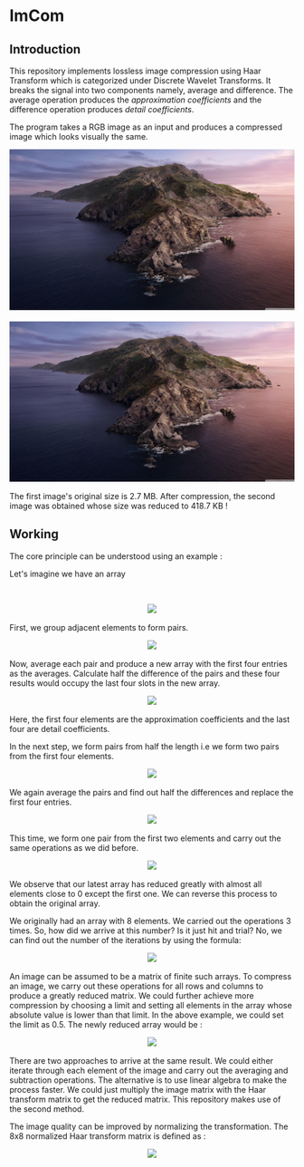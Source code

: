 # ImCom

<h2>Introduction</h2>
<p> This repository implements lossless image compression using Haar Transform which is categorized under Discrete Wavelet Transforms. It breaks the signal into two components namely, average and difference. The average operation produces the <i>approximation coefficients</i> and the difference operation produces <i>detail coefficients</i>.
<p> The program takes a RGB image as an input and produces a compressed image which looks visually the same.</p>


<p align="center">
  <img src="/Assets/abc.jpg">&emsp; &emsp; &emsp;
  <img src="/Assets/decompressed.jpg">
  </p>

<p> The first image's original size is 2.7 MB. After compression, the second image was obtained whose size was reduced to 418.7 KB !</p>


<h2>Working</h2>

<p> The core principle can be understood using an example :</p>
<p> Let's imagine we have an array </p> <br>
<p align="center"><img src="https://render.githubusercontent.com/render/math?math=A%20%3D%0A%5Cbegin%7Bbmatrix%7D%0A1%20%26%202%20%26%203%20%26%204%20%26%205%20%26%206%20%26%207%20%26%208%20%0A%5Cend%7Bbmatrix%7D"></p>

<p> First, we group adjacent elements to form pairs.</p>
<p align="center"><img src="https://render.githubusercontent.com/render/math?math=A%20%3D%0A%5Cbegin%7Bbmatrix%7D%0A1%20%26%202%20%0A%5Cend%7Bbmatrix%7D%0A%5Cbegin%7Bbmatrix%7D%0A3%20%26%204%0A%5Cend%7Bbmatrix%7D%0A%5Cbegin%7Bbmatrix%7D%0A5%20%26%206%0A%5Cend%7Bbmatrix%7D%0A%5Cbegin%7Bbmatrix%7D%0A7%20%26%208%0A%5Cend%7Bbmatrix%7D"></p>

<p> Now, average each pair and produce a new array with the first four entries as the averages. Calculate half the difference of the pairs and these four results would occupy the last four slots in the new array.</p>
<p align="center"><img src="https://render.githubusercontent.com/render/math?math=A'%3D%0A%5Cbegin%7Bbmatrix%7D%0A1.5%20%26%203.5%20%26%205.5%20%26%207.5%20%26%20-0.5%20%26%20-0.5%20%26%20-0.5%20%26%20-0.5%20%0A%5Cend%7Bbmatrix%7D"></p>

<p> Here, the first four elements are the approximation coefficients and the last four are detail coefficients.</p>
<p> In the next step, we form pairs from half the length i.e we form two pairs from the first four elements.</p>
<p align="center"><img src="https://render.githubusercontent.com/render/math?math=A%20%3D%0A%5Cbegin%7Bbmatrix%7D%0A1.5%20%26%203.5%20%0A%5Cend%7Bbmatrix%7D%0A%5Cbegin%7Bbmatrix%7D%0A5.5%20%26%207.5%0A%5Cend%7Bbmatrix%7D%0A"></p>

<p> We again average the pairs and find out half the differences and replace the first four entries.</p>
<p align="center"><img src="https://render.githubusercontent.com/render/math?math=A''%3D%0A%5Cbegin%7Bbmatrix%7D%0A2.5%20%26%206.5%20%26%20-1%20%26%20-1%20%26%20-0.5%20%26%20-0.5%20%26%20-0.5%20%26%20-0.5%20%0A%5Cend%7Bbmatrix%7D"></p>

<p> This time, we form one pair from the first two elements and carry out the same operations as we did before.</p>
<p align="center"><img src="https://render.githubusercontent.com/render/math?math=A'''%3D%0A%5Cbegin%7Bbmatrix%7D%0A4.5%20%26%20-2%20%26%20-1%20%26%20-1%20%26%20-0.5%20%26%20-0.5%20%26%20-0.5%20%26%20-0.5%20%0A%5Cend%7Bbmatrix%7D"></p>

<p> We observe that our latest array has reduced greatly with almost all elements close to 0 except the first one. We can reverse this process to obtain the original array.</p>
<p> We originally had an array with 8 elements. We carried out the operations 3 times. So, how did we arrive at this number? Is it just hit and trial? No, we can find out the number of the iterations by using the formula:</p>
<p align="center"> <img src="https://render.githubusercontent.com/render/math?math=n= log(array~length)/log(2)"></p>

<p> An image can be assumed to be a matrix of finite such arrays. To compress an image, we carry out these operations for all rows and columns to produce a greatly reduced matrix. We could further achieve more compression by choosing a limit and setting all elements in the array whose absolute value is lower than that limit. In the above example, we could set the limit as 0.5. The newly reduced array would be :</p>
<p align="center"><img src="https://render.githubusercontent.com/render/math?math=A'''%3D%0A%5Cbegin%7Bbmatrix%7D%0A4.5%20%26%20-2%20%26%20-1%20%26%20-1%20%26%200%20%26%200%20%26%200%20%26%200%0A%5Cend%7Bbmatrix%7D"></p>

<p> There are two approaches to arrive at the same result. We could either iterate through each element of the image and carry out the averaging and subtraction operations. The alternative is to use linear algebra to make the process faster. We could just multiply the image matrix with the Haar transform matrix to get the reduced matrix. This repository makes use of the second method. </p>
  
<p> The image quality can be improved by normalizing the transformation. The 8x8 normalized Haar transform matrix is defined as :</p>
<p align="center"><img src="https://render.githubusercontent.com/render/math?math=H%20%3D%0A%5Cbegin%7Bbmatrix%7D%0A0.35355%20%26%200.35355%20%26%200.50000%20%26%200.00000%20%26%200.70711%20%26%200.00000%20%26%200.00000%20%26%200.00000%5C%5C%0A%5C%5C%0A0.35355%20%26%200.35355%20%26%200.50000%20%26%200.00000%20%26%20-0.70711%20%26%200.00000%20%26%200.00000%20%26%200.00000%5C%5C%0A%5C%5C%0A0.35355%20%26%200.35355%20%26%20-0.50000%20%26%200.00000%20%26%200.00000%20%26%200.70711%20%26%200.00000%20%26%200.00000%5C%5C%0A%5C%5C%0A0.35355%20%26%200.35355%20%26%20-0.50000%20%26%200.00000%20%26%200.00000%20%26%20-0.70711%20%26%200.00000%20%26%200.00000%5C%5C%0A%5C%5C%0A0.35355%20%26%20-0.35355%20%26%200.00000%20%26%200.50000%20%26%200.00000%20%26%200.00000%20%26%200.70711%20%26%200.00000%5C%5C%0A%5C%5C%0A0.35355%20%26%20-0.35355%20%26%200.00000%20%26%200.50000%20%26%200.00000%20%26%200.00000%20%26%20-0.70711%20%26%200.00000%5C%5C%0A%5C%5C%0A0.35355%20%26%20-0.35355%20%26%200.00000%20%26%20-0.50000%20%26%200.00000%20%26%200.00000%20%26%200.00000%20%26%200.70711%5C%5C%0A%5C%5C%0A0.35355%20%26%20-0.35355%20%26%200.00000%20%26%20-0.50000%20%26%200.00000%2C%20%26%200.00000%20%26%200.00000%20%26%20-0.70711%20%20%0A%5C%5C%0A%5Cend%7Bbmatrix%7D"></p>

<!-- To write similar LATEX equations,you can use this link : https://jsfiddle.net/8ndx694g/
Run the code and write the LATEX equation you need to generate the link to be written in README.
-->
